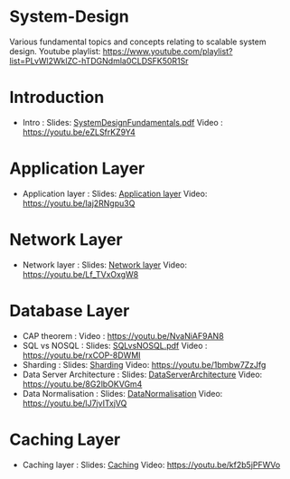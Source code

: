 # System-Design
Various fundamental topics and concepts relating to scalable system design. Youtube playlist: https://www.youtube.com/playlist?list=PLvWl2WklZC-hTDGNdmla0CLDSFK50R1Sr

# Introduction 
- Intro : Slides: [SystemDesignFundamentals.pdf](https://github.com/ArjunKrishnak/System-Design/blob/master/SystemDesignFundamentals.pdf)  Video : https://youtu.be/eZLSfrKZ9Y4

# Application Layer
- Application layer : Slides: [Application layer](https://github.com/ArjunKrishnak/System-Design/blob/master/ApplicationLayer.pdf) Video: https://youtu.be/Iaj2RNgpu3Q

# Network Layer
- Network layer : Slides:  [Network layer](https://github.com/ArjunKrishnak/System-Design/blob/master/NetworkLayer.pdf) Video:  https://youtu.be/Lf_TVxOxgW8

# Database Layer
- CAP theorem : Video : https://youtu.be/NvaNiAF9AN8
- SQL vs NOSQL : Slides: [SQLvsNOSQL.pdf](https://github.com/ArjunKrishnak/System-Design/blob/master/SQLvsNOSQL.pdfhttps://github.com/ArjunKrishnak/System-Design/blob/master/SQLvsNOSQL.pdf) Video : https://youtu.be/rxCOP-8DWMI
- Sharding : Slides: [Sharding](https://github.com/ArjunKrishnak/System-Design/blob/master/Sharding.pdf) Video: https://youtu.be/1bmbw7ZzJfg
- Data Server Architecture : Slides: [DataServerArchitecture](https://github.com/ArjunKrishnak/System-Design/blob/master/DataServerArchitecture.pdf) Video: https://youtu.be/8G2lbOKVGm4
- Data Normalisation : Slides:  [DataNormalisation](https://github.com/ArjunKrishnak/System-Design/blob/master/DataNormalization.pdf) Video:  https://youtu.be/lJ7jvITxjVQ

# Caching Layer
- Caching layer : Slides:  [Caching](https://github.com/ArjunKrishnak/System-Design/blob/master/Caching.pdf) Video:  https://youtu.be/kf2b5jPFWVo



